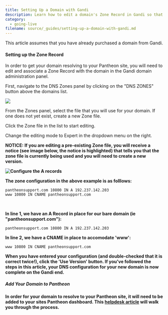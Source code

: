```yaml
---
title: Setting Up a Domain with Gandi
description: Learn how to edit a domain's Zone Record in Gandi so that it resolves to your Pantheon site.
category:
  - going-live
filename: source/_guides/setting-up-a-domain-with-gandi.md
---
```


This article assumes that you have already purchased a domain from Gandi.

#### Setting up the Zone Record

In order to get your domain resolving to your Pantheon site, you will need to edit and associate a Zone Record with the domain in the Gandi domain administration panel.

First, navigate to the DNS Zones panel by clicking on the "DNS ZONES" button above the domains list.

![](https://pantheon-systems.desk.com/customer/portal/attachments/197253)

From the Zones panel, select the file that you will use for your domain. If one does not yet exist, create a new Zone file.

Click the Zone file in the list to start editing.

Change the editing mode to Expert in the dropdown menu on the right.

**NOTICE: If you are editing a pre-existing Zone file, you will receive a notice (see image below, the notice is highlighted) that tells you that the zone file is currently being used and you will need to create a new version.**

**![Configure the A records](https://pantheon-systems.desk.com/customer/portal/attachments/197261)**

**The zone configuration in the above example is as folllows:**

    pantheonsupport.com 10800 IN A 192.237.142.203
    www 10800 IN CNAME pantheonsupport.com

 

**In line 1, we have an A Record in place for our bare domain (ie "pantheonsupport.com"):**

    pantheonsupport.com 10800 IN A 192.237.142.203

**In line 2, we have a CNAME in place to accomodate 'www':**

    www 10800 IN CNAME pantheonsupport.com

**When you have entered your configuration (and double-checked that it is correct twice!), click the 'Use Version' button. If you've followed the steps in this article, your DNS configuration for your new domain is now complete on the Gandi end.**

##### **Add Your Domain to Pantheon**

**In order for your domain to resolve to your Pantheon site, it will need to be added to your sites Pantheon dashboard. This [helpdesk article](/documentation/running-drupal/going-live-and-launching-your-site/-going-live-and-launching-your-site#setting-up-a-domain-with-Pantheon) will walk you through the process.**
